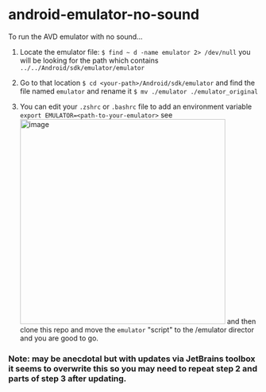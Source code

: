 # android-emulator-no-sound

To run the AVD emulator with no sound...

1. Locate the emulator file: `$ find ~ d -name emulator 2> /dev/null` you will be looking for the 
path which contains `../../Android/sdk/emulator/emulator`

2. Go to that location `$ cd <your-path>/Android/sdk/emulator` and find the file named `emulator` and rename it
`$ mv ./emulator ./emulator_original`

3. You can edit your `.zshrc` or `.bashrc` file to add an environment variable `export EMULATOR=<path-to-your-emulator>`
      see <img width="413" alt="image" src="https://user-images.githubusercontent.com/15655675/181522915-5470ce6e-afeb-4bf6-8697-976eb9af5338.png">
      and then clone this repo and move the `emulator` "script" to the /emulator director and you are good to go.
     
### Note: may be anecdotal but with updates via JetBrains toolbox it seems to overwrite this so you may need to repeat step 2 and parts of step 3 after updating.
